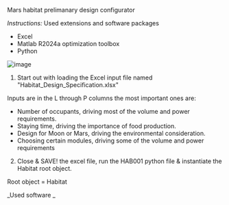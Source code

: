 Mars habitat prelimanary design configurator


_Instructions:_
Used extensions and software packages
- Excel
- Matlab R2024a
optimization toolbox
- Python

![image](https://github.com/gooseHM/KnowledgeBE_project/assets/128814624/8a9d8634-0176-408f-bbbd-06a947d83a7c)





1. Start out with loading the Excel input file named "Habitat_Design_Specification.xlsx"

Inputs are in the L through P columns the most important ones are:
- Number of occupants,                    driving most of the volume and power requirements.
- Staying time,                           driving the importance of food production.
- Design for Moon or Mars,                driving the environmental consideration.
- Choosing certain modules,               driving some of the volume and power requirements

2. Close & SAVE! the excel file, run the HAB001 python file
   & instantiate the Habitat root object. 

Root object = Habitat




_Used software _

